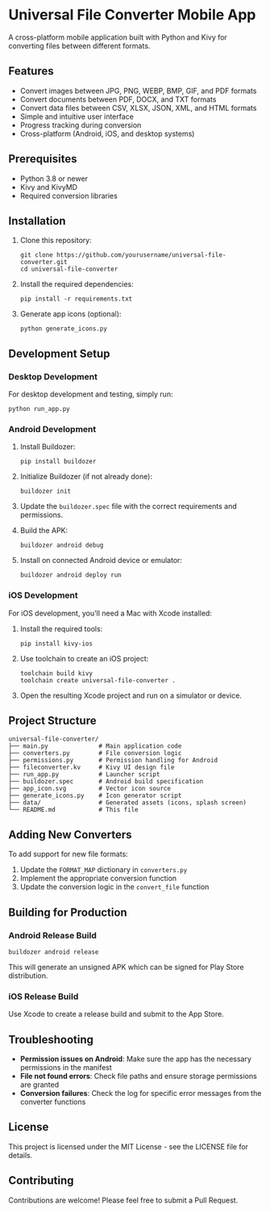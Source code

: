 # Universal File Converter Mobile App

A cross-platform mobile application built with Python and Kivy for converting files between different formats.

## Features

- Convert images between JPG, PNG, WEBP, BMP, GIF, and PDF formats
- Convert documents between PDF, DOCX, and TXT formats
- Convert data files between CSV, XLSX, JSON, XML, and HTML formats  
- Simple and intuitive user interface
- Progress tracking during conversion
- Cross-platform (Android, iOS, and desktop systems)

## Prerequisites

- Python 3.8 or newer
- Kivy and KivyMD
- Required conversion libraries

## Installation

1. Clone this repository:
   ```
   git clone https://github.com/yourusername/universal-file-converter.git
   cd universal-file-converter
   ```

2. Install the required dependencies:
   ```
   pip install -r requirements.txt
   ```

3. Generate app icons (optional):
   ```
   python generate_icons.py
   ```

## Development Setup

### Desktop Development

For desktop development and testing, simply run:

```
python run_app.py
```

### Android Development

1. Install Buildozer:
   ```
   pip install buildozer
   ```

2. Initialize Buildozer (if not already done):
   ```
   buildozer init
   ```

3. Update the `buildozer.spec` file with the correct requirements and permissions.

4. Build the APK:
   ```
   buildozer android debug
   ```

5. Install on connected Android device or emulator:
   ```
   buildozer android deploy run
   ```

### iOS Development

For iOS development, you'll need a Mac with Xcode installed:

1. Install the required tools:
   ```
   pip install kivy-ios
   ```

2. Use toolchain to create an iOS project:
   ```
   toolchain build kivy
   toolchain create universal-file-converter .
   ```

3. Open the resulting Xcode project and run on a simulator or device.

## Project Structure

```
universal-file-converter/
├── main.py              # Main application code
├── converters.py        # File conversion logic
├── permissions.py       # Permission handling for Android
├── fileconverter.kv     # Kivy UI design file
├── run_app.py           # Launcher script
├── buildozer.spec       # Android build specification
├── app_icon.svg         # Vector icon source
├── generate_icons.py    # Icon generator script
├── data/                # Generated assets (icons, splash screen)
└── README.md            # This file
```

## Adding New Converters

To add support for new file formats:

1. Update the `FORMAT_MAP` dictionary in `converters.py`
2. Implement the appropriate conversion function
3. Update the conversion logic in the `convert_file` function

## Building for Production

### Android Release Build

```
buildozer android release
```

This will generate an unsigned APK which can be signed for Play Store distribution.

### iOS Release Build

Use Xcode to create a release build and submit to the App Store.

## Troubleshooting

- **Permission issues on Android**: Make sure the app has the necessary permissions in the manifest
- **File not found errors**: Check file paths and ensure storage permissions are granted
- **Conversion failures**: Check the log for specific error messages from the converter functions

## License

This project is licensed under the MIT License - see the LICENSE file for details.

## Contributing

Contributions are welcome! Please feel free to submit a Pull Request.